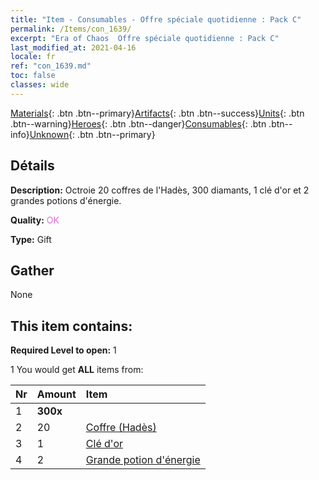 ```yaml
---
title: "Item - Consumables - Offre spéciale quotidienne : Pack C"
permalink: /Items/con_1639/
excerpt: "Era of Chaos  Offre spéciale quotidienne : Pack C"
last_modified_at: 2021-04-16
locale: fr
ref: "con_1639.md"
toc: false
classes: wide
---
```

 [Materials](/fr/Items/){: .btn .btn--primary}[Artifacts](/fr/Items/Artifacts/){: .btn .btn--success}[Units](/fr/Items/Units/){: .btn .btn--warning}[Heroes](/fr/Items/Heroes/){: .btn .btn--danger}[Consumables](/fr/Items/Consumables/){: .btn .btn--info}[Unknown](/fr/Items/Unknown/){: .btn .btn--primary}

## Détails
 **Description:** Octroie 20 coffres de l'Hadès, 300 diamants, 1 clé d'or et 2 grandes potions d'énergie.

 **Quality:** <span style="color: #DA70D6">OK</span>

 **Type:** Gift

## Gather

  None

## This item contains:

 **Required Level to open:** 1

 1 You would get **ALL** items  from:

  | Nr | Amount |     Item    |
  |:---|:-------|:------------|
  | 1 |  **300x** | <i class="fas fa-gem"/> |  | 
  | 2 | 20 | [Coffre (Hadès)](/fr/Items/con_1273/) |  | 
  | 3 | 1 | [Clé d'or](/fr/Items/con_783/) |  | 
  | 4 | 2 | [Grande potion d'énergie](/fr/Items/con_706/) |  | 
